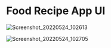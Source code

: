# Food Recipe App UI

![Screenshot_20220524_102613 <img width=600 height=300>](https://user-images.githubusercontent.com/65672919/169953453-6bd9ac84-d92d-4b77-ac63-a252e5315aae.png)


![Screenshot_20220524_102705](https://user-images.githubusercontent.com/65672919/169953470-b28e92bf-6a9b-4c5a-b965-bd4f47884f66.png)
